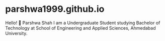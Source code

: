 # parshwa1999.github.io
Hello! 👋
Parshwa Shah
I am a Undergraduate Student studying Bachelor of Technology at School of Engineering and Applied Sciences, Ahmedabad University.
